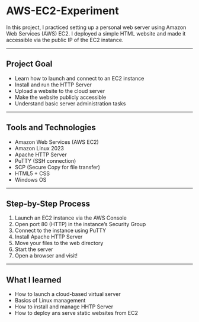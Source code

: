 # AWS-EC2-Experiment
In this project, I practiced setting up a personal web server using Amazon Web Services (AWS) EC2. I deployed a simple HTML website and made it accessible via the public IP of the EC2 instance.

---

## Project Goal
- Learn how to launch and connect to an EC2 instance
- Install and run the HTTP Server
- Upload a website to the cloud server
- Make the website publicly accessible
- Understand basic server administration tasks

---

## Tools and Technologies

- Amazon Web Services (AWS EC2)
- Amazon Linux 2023
- Apache HTTP Server
- PuTTY (SSH connection)
- SCP (Secure Copy for file transfer)
- HTML5 + CSS
- Windows OS

---

## Step-by-Step Process

1. Launch an EC2 instance via the AWS Console
2. Open port 80 (HTTP) in the instance’s Security Group
3. Connect to the instance using PuTTY
4. Install Apache HTTP Server
5. Move your files to the web directory
6. Start the server
7. Open a browser and visit!

---

## What I learned
- How to launch a cloud-based virtual server
- Basics of Linux management
- How to install and manage HHTP Server
- How to deploy ans serve static websites from EC2
